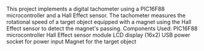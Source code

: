 This project implements a digital tachometer using a PIC16F88 microcontroller and a Hall Effect sensor. The tachometer measures the rotational speed of a target object equipped with a magnet using the Hall Effect sensor to detect the magnet's passing.
Components Used:
PIC16F88 microcontroller
Hall Effect sensor module
LCD display (16x2)
USB power socket for power input
Magnet for the target object
